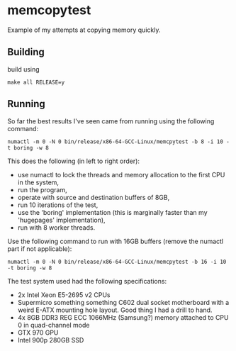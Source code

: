 # memcopytest
Example of my attempts at copying memory quickly.

## Building
build using

```
make all RELEASE=y
```

## Running
So far the best results I've seen came from running using the following command:

```
numactl -m 0 -N 0 bin/release/x86-64-GCC-Linux/memcpytest -b 8 -i 10 -t boring -w 8
```

This does the following (in left to right order):
- use numactl to lock the threads and memory allocation to the first CPU in the system,
- run the program,
- operate with source and destination buffers of 8GB,
- run 10 iterations of the test,
- use the 'boring' implementation (this is marginally faster than my 'hugepages' implementation),
- run with 8 worker threads.

Use the following command to run with 16GB buffers (remove the numactl part if not applicable):

```
numactl -m 0 -N 0 bin/release/x86-64-GCC-Linux/memcpytest -b 16 -i 10 -t boring -w 8
```

The test system used had the following specifications:
- 2x Intel Xeon E5-2695 v2 CPUs
- Supermicro something something C602 dual socket motherboard with a weird E-ATX mounting hole layout. Good thing I had a drill to hand.
- 4x 8GB DDR3 REG ECC 1066MHz (Samsung?) memory attached to CPU 0 in quad-channel mode
- GTX 970 GPU
- Intel 900p 280GB SSD
